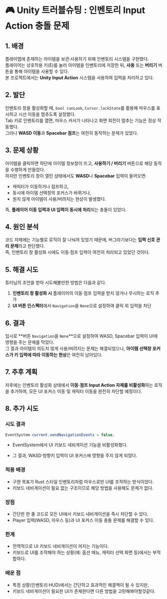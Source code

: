# 🎮 Unity 트러블슈팅 : 인벤토리 Input Action 충돌 문제

## 1. 배경

플레이맵에 존재하는 아이템을 보관·사용하기 위해 인벤토리 시스템을 구현했다.  
플레이어는 상호작용 키(E)를 눌러 아이템을 인벤토리에 저장한 뒤, **사용** 또는 **버리기** 버튼을 통해 아이템을 사용할 수 있다.  
본 프로젝트에서는 **Unity Input Action** 시스템을 사용하여 입력을 처리하고 있다.

## 2. 발단

인벤토리 창을 활성화할 때, `bool canLook`, `Cursor.lockState`를 활용해 마우스를 표시하고 시선 이동을 멈추도록 설정했다.  
Tab 키로 인벤토리를 열면, 마우스 커서가 나타나고 화면 회전이 멈추는 기능은 정상 작동했다.  
그러나 **WASD 이동**과 **Spacebar 점프**는 여전히 동작하는 문제가 있었다.

## 3. 문제 상황

아이템을 클릭하면 하단에 아이템 정보창이 뜨고, **사용하기 / 버리기** 버튼으로 해당 동작을 수행하게 만들었다.  
하지만 인벤토리 창이 열린 상태에서도 **WASD**나 **Spacebar** 입력이 들어오면:  

- 캐릭터가 이동하거나 점프하고,  
- 동시에 아이템 선택창의 포커스가 바뀌거나,  
- 원치 않게 아이템이 사용/버려지는 현상이 발생했다.  

즉, **플레이어 이동 입력과 UI 입력이 동시에 처리**되는 충돌이 있었다.

## 4. 원인 분석

코드 자체에는 기능별로 로직이 잘 나눠져 있었기 때문에, 버그라기보다는 **입력 신호 관리 문제**라고 판단했다.  
즉, 인벤토리 창 활성화 시에도 이동·점프 입력이 여전히 처리되고 있었던 것이다.

## 5. 해결 시도

튜터님의 조언을 받아 시도해볼만한 방법은 다음과 같다.

1. **인벤토리 창 활성화 시** 플레이어의 이동·점프 입력을 받지 않거나 무시하는 로직 추가  
2. **UI 버튼 인스펙터**에서 `Navigation`을 `None`으로 설정하여 클릭 외 입력을 차단

## 6. 결과

임시로 **버튼 `Navigation`을 `None`**으로 설정하여 WASD, Spacebar 입력이 UI에 영향을 주는 문제를 막았다.  
그 결과 아이템이 의도치 않게 사용/버려지는 문제는 해결되었으나, **아이템 선택창 포커스가 키 입력에 따라 이동하는 현상**은 여전히 남아있다.

## 7. 추후 계획

차후에는 인벤토리 활성화 상태에서 **이동·점프 Input Action 자체를 비활성화**하는 로직을 추가하여, 모든 UI 포커스 이동 및 캐릭터 이동을 완전히 차단할 예정이다.

## 8. 추가 시도

### 시도 결과

```csharp
EventSystem.current.sendNavigationEvents = false;
```
- EventSystem에서 UI 키보드 네비게이션 기능을 비활성화했다.

- 그 결과, WASD·방향키 입력이 UI 포커스에 영향을 주지 않게 되었다.

### 적용 배경

- 구현 목표가 Rust 스타일 인벤토리처럼 마우스로만 UI를 조작하는 방식이었다.
- 키보드 네비게이션이 필요 없는 구조이므로 해당 방법을 사용해도 문제가 없다.

### 장점

- 간단한 한 줄 코드로 모든 UI에서 키보드 네비게이션을 즉시 차단할 수 있다.
- Player 입력(WASD, 마우스 등)과 UI 포커스 이동 충돌 문제를 해결할 수 있다.

### 한계

- 전역적으로 UI 키보드 네비게이션이 꺼지는 기능이다.
- 키보드로 UI를 조작해야 하는 상황(예: 옵션 메뉴, 캐릭터 선택 화면 등)에서는 부적합하다.

### 배운 점

- 특정 상황(인벤토리·HUD)에서는 간단하고 효과적인 해결책이 될 수 있지만,
- 키보드 네비게이션이 필요한 UI가 존재한다면 다른 방법을 고민해봐야할것같다.

